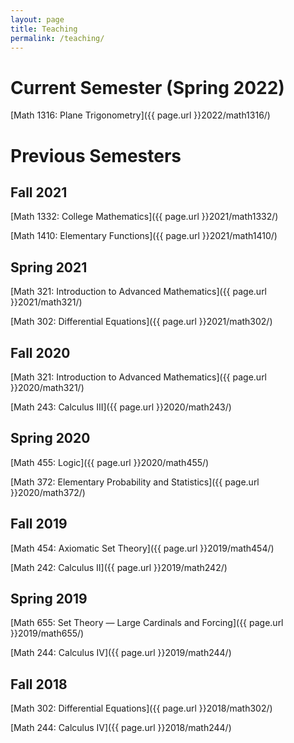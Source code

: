 ```yaml
---
layout: page
title: Teaching
permalink: /teaching/
---
```


Current Semester (Spring 2022)
================

[Math 1316: Plane Trigonometry]({{ page.url }}2022/math1316/)

Previous Semesters 
==================

Fall 2021
---------

[Math 1332: College Mathematics]({{ page.url }}2021/math1332/)

[Math 1410: Elementary Functions]({{ page.url }}2021/math1410/)


Spring 2021
-----------

[Math 321: Introduction to Advanced Mathematics]({{ page.url }}2021/math321/)

[Math 302: Differential Equations]({{ page.url }}2021/math302/)


Fall 2020
---------

[Math 321: Introduction to Advanced Mathematics]({{ page.url }}2020/math321/)

[Math 243: Calculus III]({{ page.url }}2020/math243/)


Spring 2020
-----------

[Math 455: Logic]({{ page.url }}2020/math455/)

[Math 372: Elementary Probability and Statistics]({{ page.url }}2020/math372/)


Fall 2019
---------

[Math 454: Axiomatic Set Theory]({{ page.url }}2019/math454/)

[Math 242: Calculus II]({{ page.url }}2019/math242/)


Spring 2019
-----------

[Math 655: Set Theory — Large Cardinals and Forcing]({{ page.url }}2019/math655/)

[Math 244: Calculus IV]({{ page.url }}2019/math244/)

Fall 2018
---------

[Math 302: Differential Equations]({{ page.url }}2018/math302/)

[Math 244: Calculus IV]({{ page.url }}2018/math244/)

